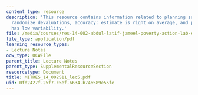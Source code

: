 ```yaml
---
content_type: resource
description: 'This resource contains information related to planning sample size for
  randomize devaluations, accuracy: estimate is right on average, and precision: estimate
  has low variability.'
file: /media/courses/res-14-002-abdul-latif-jameel-poverty-action-lab-executive-training-evaluating-social-programs-2011-spring-2011/0fd2427f25f7c5ef6634b746589e55fe_MITRES_14_002S11_lec5.pdf
file_type: application/pdf
learning_resource_types:
- Lecture Notes
ocw_type: OCWFile
parent_title: Lecture Notes
parent_type: SupplementalResourceSection
resourcetype: Document
title: MITRES_14_002S11_lec5.pdf
uid: 0fd2427f-25f7-c5ef-6634-b746589e55fe
---
```

